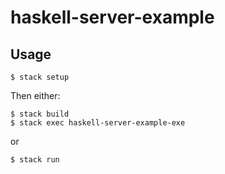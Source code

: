 # haskell-server-example

## Usage

`$ stack setup`

Then either:
```
$ stack build
$ stack exec haskell-server-example-exe
```

or

`$ stack run`
